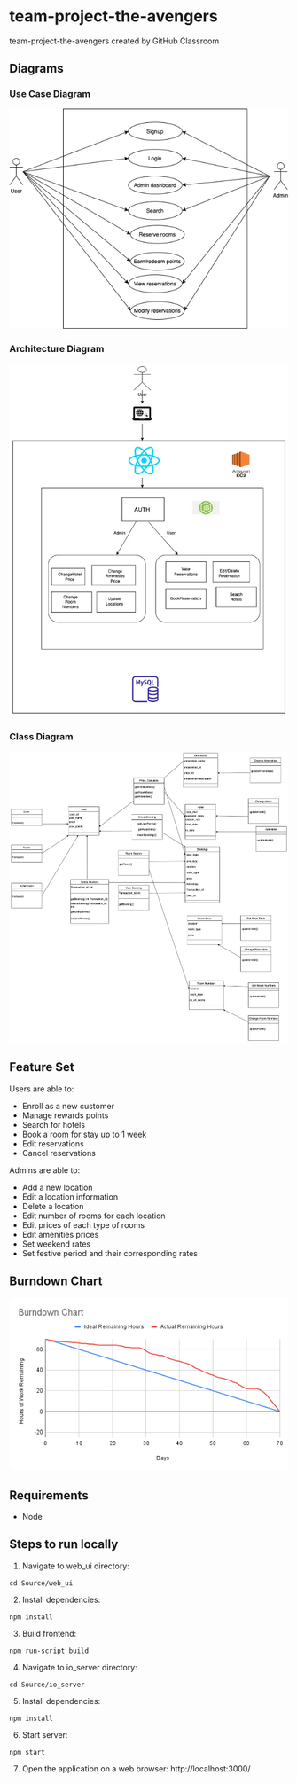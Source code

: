 # team-project-the-avengers
team-project-the-avengers created by GitHub Classroom

## Diagrams
### Use Case Diagram
![](documents/UseCaseDiagram.png)

### Architecture Diagram
![](documents/ArchitectureDiagram.jpeg)

### Class Diagram
![](documents/ClassDiagram.jpeg)

## Feature Set
Users are able to:
- Enroll as a new customer
- Manage rewards points
- Search for hotels
- Book a room for stay up to 1 week
- Edit reservations
- Cancel reservations

Admins are able to:
- Add a new location
- Edit a location information
- Delete a location
- Edit number of rooms for each location
- Edit prices of each type of rooms
- Edit amenities prices
- Set weekend rates
- Set festive period and their corresponding rates

## Burndown Chart
![](documents/BurndownChart.png)

## Requirements
- Node

## Steps to run locally
1. Navigate to web_ui directory:
```
cd Source/web_ui
```

2. Install dependencies:
```
npm install
```

3. Build frontend:
```
npm run-script build
```

4. Navigate to io_server directory:
```
cd Source/io_server
```

5. Install dependencies:
```
npm install
```

6. Start server:
```
npm start
```

7. Open the application on a web browser: http://localhost:3000/
